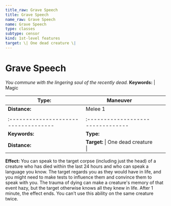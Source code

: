 ```yaml
---
title_raw: Grave Speech
title: Grave Speech
name_raw: Grave Speech
name: Grave Speech
type: classes
subtype: censor
kind: 1st-level features
target: \| One dead creature \|
---
```


# Grave Speech

*You commune with the lingering soul of the recently dead.* **Keywords:** | Magic

| **Type:**                            | Maneuver                            |     |     |
| ------------------------------------ | ----------------------------------- | --- | --- |
| **Distance:**                        | Melee 1                             |     |     |
|                                      |                                     |     |     |
| :----------------------------------- | :--------------------------------   |     |     |
| **Keywords:**                        | **Type:**                           |     |     |
| **Distance:**                        | **Target:** \| One dead creature \| |     |     |

**Effect:** You can speak to the target corpse (including just the head) of a creature who has died within the last 24 hours and who can speak a language you know. The target regards you as they would have in life, and you might need to make tests to influence them and convince them to speak with you. The trauma of dying can make a creature's memory of that event hazy, but the target otherwise knows all they knew in life. After 1 minute, the effect ends. You can't use this ability on the same creature twice.
